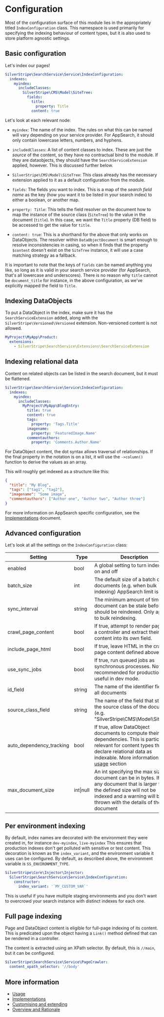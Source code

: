 # Configuration

Most of the configuration surface of this module lies in the appropriately titled `IndexConfiguration`
class. This namespace is used primarily for specifying the indexing behaviour of content types,
but it is also used to store platform agnostic settings.

## Basic configuration

Let's index our pages!

```yaml
SilverStripe\SearchService\Service\IndexConfiguration:
  indexes:
    myindex:
      includeClasses:
        SilverStripe\CMS\Model\SiteTree:
          fields:
            title:
              property: Title
            content: true
```

Let's look at each relevant node:

* `myindex`: The name of the index. The rules on what this can be named will vary depending
on your service provider. For AppSearch, it should only contain lowercase letters, numbers, 
and hyphens.

* `includedClasses`: A list of content classes to index. These are just the _source_ of the
content, so they have no contractual bind to the module. If they are dataobjects, they 
should have the `SearchServiceExtension` applied, however. This is discussed further below.

* `SilverStripe\CMS\Model\SiteTree`: This class already has the necessary extension applied
to it as a default configuration from the module.

* `fields`: The fields you want to index. This is a map of the _search field name_ as the key
(how you want it to be listed in your search index) to either a boolean, or another map.

* `property: Title`: This tells the field resolver on the document how to map the instance
of the source class (`SiteTree`) to the value in the document (`title`). In this case,
we want the `Title` property (DB field) to be accessed to get the value for `title`.

* `content: true`: This is a shorthand for the above that only works on DataObjects. The
resolver within `DataObjectDocument` is smart enough to resolve inconsistencies in casing,
so when it finds that the property `$content` doesn't exist on the `SiteTree` instance, it
will use a case matching strategy as a fallback.

It is important to note that the keys of `fields` can be named anything you like, so long
as it is valid in your search service provider (for AppSearch, that's all lowercase and 
underscores). There is no reason why `title` cannot be `document_title` for instance,
in the above configuration, as we've explicitly mapped the field to `Title`.

## Indexing DataObjects

To put a DataObject in the index, make sure it has the `SearchServiceExtension` added, along
with the `SilverStripe\Versioned\Versioned` extension. Non-versioned content is not allowed.

```yaml
MyProject\MyApp\Product:
  extensions:
    - SilverStripe\SearchService\Extensions\SearchServiceExtension
```

## Indexing relational data

Content on related objects can be listed in the search document, but it must be flattened.

```yaml
SilverStripe\SearchService\Service\IndexConfiguration:
  indexes:
    myindex:
      includeClasses:
        MyProject\MyApp\BlogEntry:
          title: true
          content: true
          tags:
            property: 'Tags.Title'
          imagename:
            property: 'FeaturedImage.Name'
          commentauthors:
            property: 'Comments.Author.Name'
```

For DataObject content, the dot syntax allows traversal of relationships. If the final 
property in the notation is on a list, it will use the `->column()` function to derive 
the values as an array.

This will roughly get indexed as a structure like this:

```json
{
  "title": "My Blog",
  "tags": ["tag1", "tag2"],
  "imagename": "Some image",
  "commentauthors": ["Author one", "Author two", "Author three"]
}
```

For more information on AppSearch specific configuration, see the [Implementations](implementations.md#appsearch)
document.

## Advanced configuration

Let's look at all the settings on the `IndexConfiguration` class:

<table>
    <thead>
        <tr>
            <th>Setting</th>
            <th>Type</th>
            <th>Description</th>
            <th>Default value</th>
         </tr>
    </thead>
    <tbody>
        <tr>
            <td>enabled</td>
            <td>bool</td>
            <td>A global setting to turn indexing on and off</td>
            <td>true</td>
        </tr>
        <tr>
            <td>batch_size</td>
            <td>int</td>
            <td>The default size of a batch of documents (e.g. when bulk indexing) AppSearch
            limit is `100`</td>
            <td>100</td>
        </tr>
        <tr>
            <td>sync_interval</td>
            <td>string</td>
            <td>The minimum amount of time a document can be stale before it should be reindexed.
                Only applies to bulk reindexing.
            </td>
            <td>"5 minutes"</td>
        </tr>
        <tr>
            <td>crawl_page_content</td>
            <td>bool</td>
            <td>If true, attempt to render pages in a controller and extract their content
            into its own field.
            </td>
            <td>true</td>
        </tr>
        <tr>
            <td>include_page_html</td>
            <td>bool</td>
            <td>If true, leave HTML in the crawled page content defined above.</td>
            <td>true</td>
        </tr>
        <tr>
            <td>use_sync_jobs</td>
            <td>bool</td>
            <td>If true, run queued jobs as synchronous processes. Not recommended for production,
            but useful in dev mode.</td>
            <td>false</td>
        </tr>
        <tr>
            <td>id_field</td>
            <td>string</td>
            <td>The name of the identifier field on all documents</td>
            <td>"id"</td>
        </tr>
        <tr>
            <td>source_class_field</td>
            <td>string</td>
            <td>The name of the field that stores the source class of the document (e.g.
            "SilverStripe\CMS\Model\SiteTree"</td>
            <td>"source_class"</td>
        </tr>
        <tr>
            <td>auto_dependency_tracking</td>
            <td>bool</td>
            <td>If true, allow DataObject documents to compute their own dependencies. This is
            particularly relevant for content types that declare relational data as indexable.
            More information in the <a href="usage.md">usage</a> section</td>
            <td>"source_class"</td>
        </tr>
        <tr>
            <td>max_document_size</td>
            <td>int|null</td>
            <td>An int specifying the max size a document can be in bytes. If set any document
            that is larger than the defined size will not be indexed and a warning will be thrown
            with the details of the document</td>
            <td>null</td>
        </tr>
    </tbody>
</table>

## Per environment indexing

By default, index names are decorated with the environment they were created in, for instance
`dev-myindex`, `live-myindex` This ensures that production indexes don't get polluted with
sensitive or test content. This decoration is known as the `index_variant`, and the environment
variable it uses can be configured. By default, as described above, the environment variable is
`SS_ENVIRONMENT_TYPE`.

```yaml
SilverStripe\Core\Injector\Injector:
  SilverStripe\SearchService\Service\IndexConfiguration:
    constructor:
      index_variant: '`MY_CUSTOM_VAR`'

``` 

This is useful if you have multiple staging environments and you don't want to overcrowd
your search instance with distinct indexes for each one.

## Full page indexing

Page and DataObject content is eligible for full-page indexing of its content. This is
predicated upon the object having a `Link()` method defined that can be rendered in a 
controller.

The content is extracted using an XPath selector. By default, this is `//main`, but it
can be configured.

```yaml
SilverStripe\SearchService\Service\PageCrawler:
  content_xpath_selector: '//body'
```

## More information

* [Usage](usage.md)
* [Implementations](implementations.md)
* [Customising and extending](customising.md) 
* [Overview and Rationale](overview.md)
